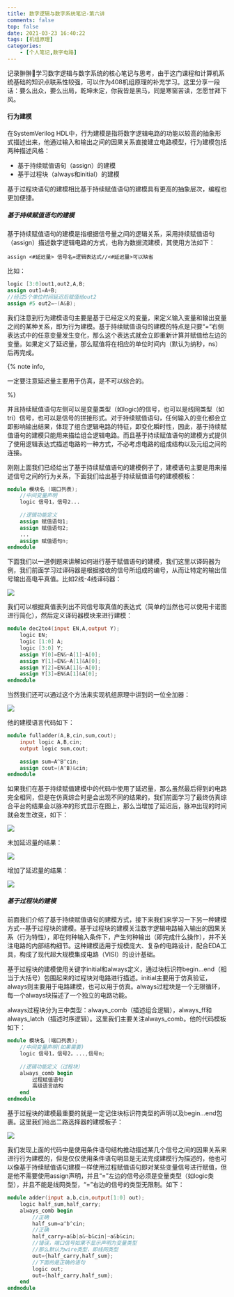 ```yaml
---
title: 数字逻辑与数字系统笔记-第六讲
comments: false
top: false
date: 2021-03-23 16:40:22
tags: [机组原理]
categories: 
	- [个人笔记,数字电路]
---
```


记录翀翀🥺学习数字逻辑与数字系统的核心笔记与思考，由于这门课程和计算机系统基础的知识点联系性较强，可以作为408机组原理的补充学习。这里分享一段话：要么出众，要么出局，乾坤未定，你我皆是黑马，同是寒窗苦读，怎愿甘拜下风。

<!-- more -->

#### 行为建模

在SystemVerilog HDL中，行为建模是指将数字逻辑电路的功能以较高的抽象形式描述出来，他通过输入和输出之间的因果关系直接建立电路模型，行为建模包括两种描述风格：

- 基于持续赋值语句（assign）的建模
- 基于过程块（always和initial）的建模

基于过程块语句的建模相比基于持续赋值语句的建模具有更高的抽象层次，编程也更加便捷。

##### 基于持续赋值语句的建模

基于持续赋值语句的建模是指根据信号量之间的逻辑关系，采用持续赋值语句（assign）描述数字逻辑电路的方式，也称为数据流建模，其使用方法如下：

```
assign <#延迟量> 信号名=逻辑表达式//<#延迟量>可以缺省
```

比如：

```verilog
logic [3:0]out1,out2,A,B;
assign out1=A+B;
//经过5个单位时间延迟后赋值给out2
assign #5 out2=~(A&B);
```

我们注意到行为建模语句主要是基于已经定义的变量，来定义输入变量和输出变量之间的某种关系，即为行为建模。基于持续赋值语句的建模的特点是只要“=”右侧表达式中的任意变量发生变化，那么这个表达式就会立即重新计算并赋值给左边的变量。如果定义了延迟量，那么赋值将在相应的单位时间内（默认为纳秒，ns）后再完成。

{% note info, 

一定要注意延迟量主要用于仿真，是不可以综合的。

%} 

并且持续赋值语句左侧可以是变量类型（如logic)的信号，也可以是线网类型（如tri）信号，也可以是信号的拼接形式。对于持续赋值语句，任何输入的变化都会立即影响输出结果，体现了组合逻辑电路的特征，即变化瞬时性，因此，基于持续赋值语句的建模只能用来描绘组合逻辑电路。而且基于持续赋值语句的建模方式提供了使用逻辑表达式描述电路的一种方式，不必考虑电路的组成结构以及元组之间的连接。

刚刚上面我们已经给出了基于持续赋值语句的建模例子了，建模语句主要是用来描述信号之间的行为关系，下面我们给出基于持续赋值语句的建模模板：

```verilog
module 模块名 (端口列表);
	//中间变量声明
	logic 信号1，信号2...
	
	//逻辑功能定义
	assign 赋值语句1;
	assign 赋值语句2;
	...
	assign 赋值语句n;
endmodule
```

下面我们以一道例题来讲解如何进行基于赋值语句的建模，我们这里以译码器为例，我们前面学习过译码器是根据接收的信号所组成的编号，从而让特定的输出信号输出高电平真值。比如2线-4线译码器：

![](https://langwenchong.gitee.io/figure-bed/20210325185745.png)

我们可以根据真值表列出不同信号取真值的表达式（简单的当然也可以使用卡诺图进行简化），然后定义译码器模块来进行建模：

```verilog
module dec2to4(input EN,A,output Y);
	logic EN;
	logic [1:0] A;
	logic [3:0] Y;
	assign Y[0]=EN&~A[1]~A[0];
	assign Y[1]=EN&~A[1]&A[0];
	assign Y[2]=EN&A[1]&~A[0];
	assign Y[3]=EN&A[1]&A[0];
endmodule
```

当然我们还可以通过这个方法来实现机组原理中讲到的一位全加器：

![](https://langwenchong.gitee.io/figure-bed/20210325190238.png)

他的建模语言代码如下：

```verilog
module fulladder(A,B,cin,sum,cout);
	input logic A,B,cin;
	output logic sum,cout;
	
	assign sum=A^B^cin;
	assign cout=(A^B)&cin;
endmodule
```

如果我们在基于持续赋值建模中的代码中使用了延迟量，那么虽然最后得到的电路完全相同，但是在仿真综合时是会出现不同的结果的，我们前面学习了最终仿真综合平台的结果会以脉冲的形式显示在图上，那么当增加了延迟后，脉冲出现的时间就会发生改变，如下：

![](https://langwenchong.gitee.io/figure-bed/20210325190726.png)

未加延迟量的结果：

![](https://langwenchong.gitee.io/figure-bed/20210325190756.png)

增加了延迟量的结果：

![](https://langwenchong.gitee.io/figure-bed/20210325190818.png)

##### 基于过程块的建模

前面我们介绍了基于持续赋值语句的建模方式，接下来我们来学习一下另一种建模方式--基于过程块的建模。基于过程块的建模关注数字逻辑电路输入输出的因果关系（行为特性），即在何种输入条件下，产生何种输出（即完成什么操作），并不关注电路的内部结构细节。这种建模适用于规模庞大、复杂的电路设计，配合EDA工具，构成了现代超大规模集成电路（VISI）的设计基础。

基于过程块的建模使用关键字initial和always定义，通过块标识符begin...end（相当于大括号）包围起来的过程块对电路进行描述。initial主要用于仿真验证，always则主要用于电路建模，也可以用于仿真。always过程块是一个无限循环，每一个always块描述了一个独立的电路功能。

always过程块分为三中类型：always_comb（描述组合逻辑），always_ff和always_latch（描述时序逻辑）。这里我们主要关注always_comb。他的代码模板如下：

```verilog
module 模块名 (端口列表);
	//中间变量声明(如果需要)
	logic 信号1，信号2，...,信号n;
	
	//逻辑功能定义（过程块）
	always_comb begin
		过程赋值语句
		高级语言结构
	end
endmodule
```

基于过程块的建模最重要的就是一定记住块标识符类型的声明以及begin...end包裹。这里我们给出二路选择器的建模板子：

![](https://langwenchong.gitee.io/figure-bed/20210325191918.png)

我们发现上面的代码中是使用条件语句结构推动描述某几个信号之间的因果关系来进行行为建模的，但是仅仅使用条件语句明显是无法完成建模行为描述的，他也可以像基于持续赋值语句建模一样使用过程赋值语句即对某些变量信号进行赋值，但是他不需要使用assign声明，并且“=”左边的信号必须是变量类型（如logic类型），并且不能是线网类型，“=”右边的信号的类型无限制。如下：

```verilog
module adder(input a,b,cin,output[1:0] out);
	logic half_sum,half_carry;
	always_comb begin
		//正确
		half_sum=a^b^cin;
		//正确
		half_carry=a&b|a&~b&cin|~a&b&cin;
		//错误，端口信号如果不显示声明为变量类型
		//那么默认为wire类型，即线网类型
		out={half_carry,half_sum};
		//下面的是正确的语句
		logic out;
		out={half_carry,half_sum};
	end
endmodule
```

